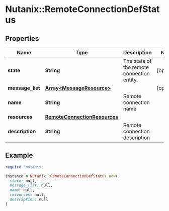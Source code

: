 # Nutanix::RemoteConnectionDefStatus

## Properties

| Name | Type | Description | Notes |
| ---- | ---- | ----------- | ----- |
| **state** | **String** | The state of the remote connection entity. | [optional] |
| **message_list** | [**Array&lt;MessageResource&gt;**](MessageResource.md) |  | [optional] |
| **name** | **String** | Remote connection name |  |
| **resources** | [**RemoteConnectionResources**](RemoteConnectionResources.md) |  |  |
| **description** | **String** | Remote connection description |  |

## Example

```ruby
require 'nutanix'

instance = Nutanix::RemoteConnectionDefStatus.new(
  state: null,
  message_list: null,
  name: null,
  resources: null,
  description: null
)
```

